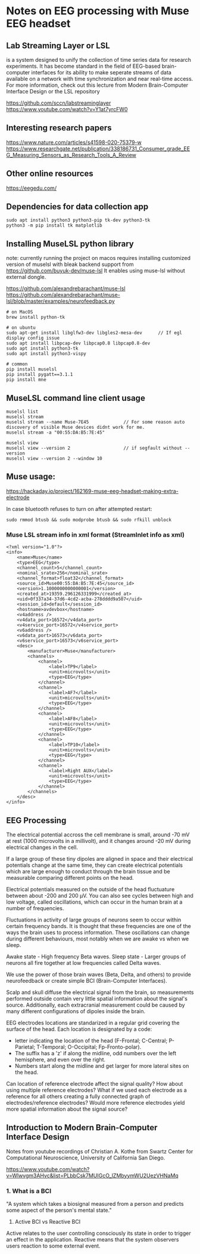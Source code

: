 # Notes on EEG processing with Muse EEG headset

## Lab Streaming Layer or LSL

is a system designed to unify the collection of time
series data for research experiments. It has become standard in the field of
EEG-based brain-computer interfaces for its ability to make seperate streams of
data available on a network with time synchronization and near real-time
access. For more information, check out this lecture from Modern Brain-Computer
Interface Design or the LSL repository

https://github.com/sccn/labstreaminglayer
https://www.youtube.com/watch?v=Y1at7yrcFW0


## Interesting research papers

https://www.nature.com/articles/s41598-020-75379-w
https://www.researchgate.net/publication/338186731_Consumer_grade_EEG_Measuring_Sensors_as_Research_Tools_A_Review


## Other online resources

https://eegedu.com/


## Dependencies for data collection app

    sudo apt install python3 python3-pip tk-dev python3-tk
    python3 -m pip install tk matplotlib


## Installing MuseLSL python library

note: currently running the project on macos requires installing customized version of muselsl
      with bleak backend support from https://github.com/buyuk-dev/muse-lsl
      It enables using muse-lsl without external dongle.

https://github.com/alexandrebarachant/muse-lsl
https://github.com/alexandrebarachant/muse-lsl/blob/master/examples/neurofeedback.py


    # on MacOS
    brew install python-tk

    # on ubuntu
    sudo apt-get install libglfw3-dev libgles2-mesa-dev      // If egl display config issue
    sudo apt install libpcap-dev libpcap0.8 libpcap0.8-dev
    sudo apt install python3-tk
    sudo apt install python3-vispy

    # common
    pip install muselsl
    pip install pygatt==3.1.1
    pip install mne


## MuseLSL command line client usage

    muselsl list
    muselsl stream
    muselsl stream --name Muse-7E45             // For some reason auto discovery of visible Muse devices didnt work for me.
    muselsl stream -a "00:55:DA:B5:7E:45"

    muselsl view
    muselsl view --version 2                    // if segfault without --version
    muselsl view --version 2 --window 10

## Muse usage:

https://hackaday.io/project/162169-muse-eeg-headset-making-extra-electrode

In case bluetooth refuses to turn on after attempted restart:

    sudo rmmod btusb && sudo modprobe btusb && sudo rfkill unblock


### Muse LSL stream info in xml format (StreamInlet info as xml)

    <?xml version="1.0"?>
    <info>
        <name>Muse</name>
        <type>EEG</type>
        <channel_count>5</channel_count>
        <nominal_srate>256</nominal_srate>
        <channel_format>float32</channel_format>
        <source_id>Muse00:55:DA:B5:7E:45</source_id>
        <version>1.1000000000000001</version>
        <created_at>19359.296126331999</created_at>
        <uid>0f337a34-37d6-4cd2-acba-278dddd9a507</uid>
        <session_id>default</session_id>
        <hostname>avdevbox</hostname>
        <v4address />
        <v4data_port>16572</v4data_port>
        <v4service_port>16572</v4service_port>
        <v6address />
        <v6data_port>16573</v6data_port>
        <v6service_port>16573</v6service_port>
        <desc>
            <manufacturer>Muse</manufacturer>
            <channels>
                <channel>
                    <label>TP9</label>
                    <unit>microvolts</unit>
                    <type>EEG</type>
                </channel>
                <channel>
                    <label>AF7</label>
                    <unit>microvolts</unit>
                    <type>EEG</type>
                </channel>
                <channel>
                    <label>AF8</label>
                    <unit>microvolts</unit>
                    <type>EEG</type>
                </channel>
                <channel>
                    <label>TP10</label>
                    <unit>microvolts</unit>
                    <type>EEG</type>
                </channel>
                <channel>
                    <label>Right AUX</label>
                    <unit>microvolts</unit>
                    <type>EEG</type>
                </channel>
            </channels>
        </desc>
    </info>

## EEG Processing

The electrical potential accross the cell membrane is small, around -70 mV at rest (1000 microvolts in a millivolt), and it changes around -20 mV during electrical changes in the cell.

If a large group of these tiny dipoles are aligned in space and their electrical potentials change at the same time, they can create electrical potentials which are large enough to conduct through the brain tissue and be measurable comparing different points on the head.

Electrical potentials measured on the outside of the head fluctuature between about -200 and 200 μV. You can also see cycles between high and low voltage, called oscillations, which can occur in the human brain at a number of frequencies.

Fluctuations in activity of large groups of neurons seem to occur within certain frequency bands. It is thought that these frequencies are one of the ways the brain uses to process information. These oscillations can change during different behaviours, most notably when we are awake vs when we sleep.

Awake state - High frequency Beta waves.
Sleep state - Larger groups of neurons all fire together at low frequencies called Delta waves.

We use the power of those brain waves (Beta, Delta, and others) to provide neurofeedback or create simple BCI (Brain-Computer Interfaces).

Scalp and skull diffuse the electrical signal from the brain, so measurements performed outside contain very little spatial information about the signal's source. Additionally, each extracranial measurement could be caused by many different configurations of dipoles inside the brain.

EEG electrodes locations are standarized in a regular grid covering the surface of the head.
Each location is designated by a code:
- letter indicating the location of the head (F-Frontal; C-Central; P-Parietal; T-Temporal; O-Occipital; Fp-Fronto-polar).
- The suffix has a 'z' if along the midline, odd numbers over the left hemisphere, and even over the right.
- Numbers start along the midline and get larger for more lateral sites on the head.

Can location of reference electrode affect the signal quality?
How about using multiple reference electrodes?
What if we used each electrode as a reference for all others creating a fully connected graph of electrodes/reference electrodes?
Would more reference electrodes yield more spatial information about the signal source?


## Introduction to Modern Brain-Computer Interface Design

Notes from youtube recordings of Christian A. Kothe from Swartz Center for Computational Neuroscience, University of California San Diego.

https://www.youtube.com/watch?v=Wlwvgm3AHvc&list=PLbbCsk7MUIGcO_lZMbyymWU2UezVHNaMq


### 1. What is a BCI

"A system which takes a biosignal measured from a person and predicts some aspect of the person's mental state."

1. Active BCI vs Reactive BCI

Active relates to the user controlling consciously its state in order to trigger an effect in the application.
Reactive means that the system observers users reaction to some external event.



